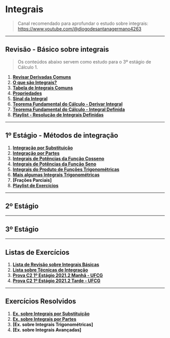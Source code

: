 # Integrais

> Canal recomendado para aprofundar o estudo sobre integrais: https://www.youtube.com/@diogodesantanagermano4263

---
## Revisão - Básico sobre integrais

> Os conteúdos abaixo servem como estudo para o 3º estágio de Cálculo 1.<br>

1. **[Revisar Derivadas Comuns](https://github.com/joao-pedro-angelo/AventurasPi/blob/main/calculo1/tabelaDerivadas.pdf)**
2. **[O que são Integrais?](teoria/IntegraisIntroducao.md)**
3. **[Tabela de Integrais Comuns](pdfs/tabelaIntegrais.pdf)**
4. **[Propriedades](teoria/PropriedadesIntegrais.md)**
5. **[Sinal da Integral](teoria/SinalDaIntegral.md)**
6. **[Teorema Fundamental do Cálculo - Derivar Integral](teoria/DerivarIntegral.md)**
7. **[Teorema Fundamental do Cálculo - Integral Definida](teoria/IntegralDefinida.md)**
8. **[Playlist - Resolução de Integrais Definidas](https://www.youtube.com/playlist?list=PLSP4PNEIJatVgEQUSTaSqp4D8I4ZQKcda)**

---
## 1º Estágio - Métodos de integração

1. **[Integração por Substituição](pdfs/Metodo-da-substituicao.pdf)**
2. **[Integração por Partes](pdfs/Integracao-por-partes.pdf)**
3. **[Integrais de Potências da Função Cosseno](teoria/CossenoCasosEspeciaisDeIntegrais.md)**
4. **[Integrais de Potências da Função Seno](teoria/SenoCasosEspeciaisDeIntegrais.md)**
5. **[Integrais do Produto de Funções Trigonométricas](pdfs/integracaoProdutoPotencia.pdf)**
6. **[Mais algumas Integrais Trigonométricas](pdfs/integraistrigonometricas.pdf)**
7. **[Frações Parciais]**
8. **[Playlist de Exercícios](https://www.youtube.com/playlist?list=PLUdN13q_LrwqmIekdg8Ncqp0PsV1MyxYd)**

---
## 2º Estágio 

---
## 3º Estágio

---
## Listas de Exercícios

1. **[Lista de Revisão sobre Integrais Básicas](pdfs/IntegraisEx01.pdf)**
2. **[Lista sobre Técnicas de Integração](pdfs/Lista1.pdf)**
3. **[Prova C2 1º Estágio 2021.2 Manhã - UFCG](pdfs/Prova01.1C2.pdf)**
4. **[Prova C2 1º Estágio 2021.2 Tarde - UFCG](pdfs/Prova01.2C2.pdf)**

---
## Exercícios Resolvidos

1. **[Ex. sobre Integrais por Substituição](pdfs/ExResolvidosIntegralSubst.pdf)**
2. **[Ex. sobre Integrais por Partes](pdfs/IntegraisPorPartesExerciciosResolvidos.pdf)**
3. **[Ex. sobre Integrais Trigonométricas]**
4. **[Ex. sobre Integrais Avançadas]**

